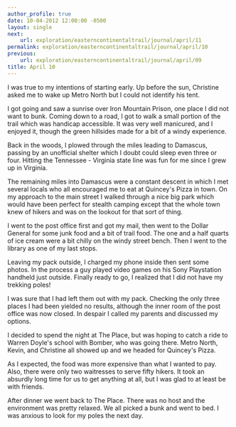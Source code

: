 ```yaml
---
author_profile: true
date: 10-04-2012 12:00:00 -0500
layout: single
next:
    url: exploration/easterncontinentaltrail/journal/april/11
permalink: exploration/easterncontinentaltrail/journal/april/10
previous:
    url: exploration/easterncontinentaltrail/journal/april/09
title: April 10
---
```

I was true to my intentions of starting early. Up before the sun, Christine asked me to wake up Metro North but I could not identify his tent.

I got going and saw a sunrise over Iron Mountain Prison, one place I did not want to bunk. Coming down to a road, I got to walk a small portion of the trail which was handicap accessible. It was very well manicured, and I enjoyed it, though the green hillsides made for a bit of a windy experience.

Back in the woods, I plowed through the miles leading to Damascus, passing by an unofficial shelter which I doubt could sleep even three or four. Hitting the Tennessee - Virginia state line was fun for me since I grew up in Virginia.

The remaining miles into Damascus were a constant descent in which I met several locals who all encouraged me to eat at Quincey's Pizza in town. On my approach to the main street I walked through a nice big park which would have been perfect for stealth camping except that the whole town knew of hikers and was on the lookout for that sort of thing.

I went to the post office first and got my mail, then went to the Dollar General for some junk food and a bit of trail food. The one and a half quarts of ice cream were a bit chilly on the windy street bench. Then I went to the library as one of my last stops.

Leaving my pack outside, I charged my phone inside then sent some photos. In the process a guy played video games on his Sony Playstation handheld just outside. Finally ready to go, I realized that I did not have my trekking poles!

I was sure that I had left them out with my pack. Checking the only three places I had been yielded no results, although the inner room of the post office was now closed. In despair I called my parents and discussed my options.

I decided to spend the night at The Place, but was hoping to catch a ride to Warren Doyle's school with Bomber, who was going there. Metro North, Kevin, and Christine all showed up and we headed for Quincey's Pizza.

As I expected, the food was more expensive than what I wanted to pay. Also, there were only two waitresses to serve fifty hikers. It took an absurdly long time for us to get anything at all, but I was glad to at least be with friends.

After dinner we went back to The Place. There was no host and the environment was pretty relaxed. We all picked a bunk and went to bed. I was anxious to look for my poles the next day.